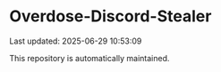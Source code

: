 # Overdose-Discord-Stealer

Last updated: 2025-06-29 10:53:09

This repository is automatically maintained.
